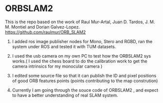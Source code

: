 # ORBSLAM2

This is the repo based on the work of Raul Mur-Artal, Juan D. Tardos, J. M. M. Montiel and Dorian Galvez-Lopez.
https://github.com/raulmur/ORB_SLAM2

1. I added ros image publisher nodes for Mono, Stero and RGBD, ran the system under ROS and tested it with TUM datasets.

2. I used the usb camera on my own PC to test how the ORBSLAM2 sys works.( I used the chess board to do the calibration work to get the camera intrinsics for my monocular camera ) 

3. I edited some source file so that it can publish the ID and pixel positions of good ORB features points (points contributing to the map constrution)

4. Currently I am going through the souce code of ORBSLAM2 , and expect to have a better understanding of real SLAM system.
